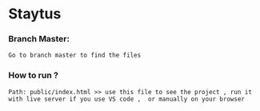 # Staytus
  ### Branch Master:
    Go to branch master to find the files
  ### How to run ?
    Path: public/index.html >> use this file to see the project , run it with live server if you use VS code ,  or manually on your browser 
